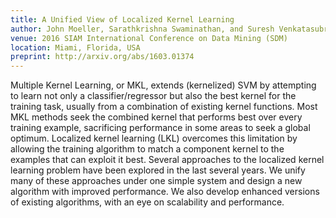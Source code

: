 ```yaml
---
title: A Unified View of Localized Kernel Learning
author: John Moeller, Sarathkrishna Swaminathan, and Suresh Venkatasubramanian
venue: 2016 SIAM International Conference on Data Mining (SDM)
location: Miami, Florida, USA
preprint: http://arxiv.org/abs/1603.01374
---
```


Multiple Kernel Learning, or MKL, extends (kernelized) SVM by attempting to learn not only a classifier/regressor but also the best kernel for the training task, usually from a combination of existing kernel functions.
Most MKL methods seek the combined kernel that performs best over every training example, sacrificing performance in some areas to seek a global optimum.
Localized kernel learning (LKL) overcomes this limitation by allowing the training algorithm to match a component kernel to the examples that can exploit it best.
Several approaches to the localized kernel learning problem have been explored in the last several years.
We unify many of these approaches under one simple system and design a new algorithm with improved performance.
We also develop enhanced versions of existing algorithms, with an eye on scalability and performance.
